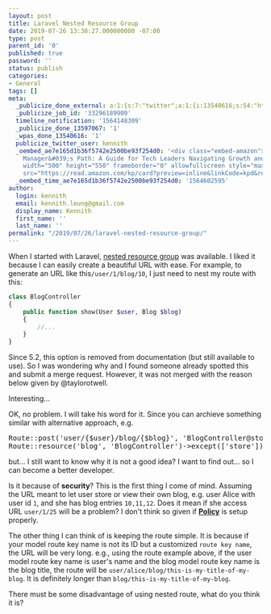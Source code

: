 ```yaml
---
layout: post
title: Laravel Nested Resource Group
date: 2019-07-26 13:38:27.000000000 -07:00
type: post
parent_id: '0'
published: true
password: ''
status: publish
categories:
- General
tags: []
meta:
  _publicize_done_external: a:1:{s:7:"twitter";a:1:{i:13540616;s:54:"https://twitter.com/kennith/status/1154747823549632517";}}
  _publicize_job_id: '33296189909'
  timeline_notification: '1564148309'
  _publicize_done_13597067: '1'
  _wpas_done_13540616: '1'
  publicize_twitter_user: kennith
  _oembed_ae7e165d1b36f5742e2500be93f254d0: '<div class="embed-amazon"><iframe title="The
    Manager&#039;s Path: A Guide for Tech Leaders Navigating Growth and Change" type="text/html"
    width="500" height="550" frameborder="0" allowfullscreen style="max-width:100%"
    src="https://read.amazon.com/kp/card?preview=inline&linkCode=kpd&ref_=k4w_oembed_YCzrPBsxbRxAPw&asin=B06XP3GJ7F&tag=kpembed-20"></iframe></div>'
  _oembed_time_ae7e165d1b36f5742e2500be93f254d0: '1564602595'
author:
  login: kennith
  email: kennith.leung@gmail.com
  display_name: Kennith
  first_name: ''
  last_name: ''
permalink: "/2019/07/26/laravel-nested-resource-group/"
---
```

<p>When I started with Laravel, <a href="https://laravel.com/docs/5.1/controllers#restful-nested-resources">nested resource group</a> was available. I liked it because I can easily create a beautiful URL with ease. For example, to generate an URL like this<code>/user/1/blog/10</code>, I just need to nest my route with this:</p>

```php
class BlogController
{
    public function show(User $user, Blog $blog) 
    {
        //... 
    }
}
```

<p>Since 5.2, this option is removed from documentation (but still available to use). So I was wondering why and I found someone already spotted this and submit a merge request. However, it was not merged with the reason below given by @taylorotwell. </p>
<p><!-- /wp:paragraph --></p>
<p><!-- wp:image {"id":1342,"linkDestination":"custom"} --></p>
<img src="https://kennith.files.wordpress.com/2019/07/image.png" alt="" class="" />
<figcaption>Interesting...</figcaption>
</figure>
<p><!-- /wp:image --></p>
<p><!-- wp:paragraph --></p>
<p>OK, no problem. I will take his word for it. Since you can archieve something similar with alternative approach, e.g.</p>
<p><!-- /wp:paragraph --></p>
<p><!-- wp:syntaxhighlighter/code {"language":"php","lineNumbers":false} --></p>
<pre class="wp-block-syntaxhighlighter-code">Route::post('user/{$user}/blog/{$blog}', 'BlogController@store');
Route::resource('blog', 'BlogController')-&gt;except(['store']);</pre>
<p><!-- /wp:syntaxhighlighter/code --></p>
<p><!-- wp:paragraph --></p>
<p>but... I still want to know why it is not a good idea? I want to find out... so I can become a better developer. </p>
<p><!-- /wp:paragraph --></p>
<p><!-- wp:paragraph --></p>
<p>Is it because of <strong>security</strong>? This is the first thing I come of mind. Assuming the URL meant to let user store or view their own blog, e.g. user Alice with user id <code>1</code>, and she has blog entries <code>10,11,12</code>. Does it mean if she access URL <code>user/1/25</code> will be a problem? I don't think so given if <strong><a href="https://laravel.com/docs/5.1/authorization#policies">Policy</a></strong> is setup properly. </p>
<p><!-- /wp:paragraph --></p>
<p><!-- wp:paragraph --></p>
<p>The other thing I can think of is keeping the route simple. It is because if your model route key name is not its ID but a customized <code>route key name</code>, the URL will be very long. e.g., using the route example above, if the user model route key name is user's name and the blog model route key name is the blog title, the route will be <code>user/alice/blog/this-is-my-title-of-my-blog</code>. It is definitely longer than <code>blog/this-is-my-title-of-my-blog</code>. </p>
<p><!-- /wp:paragraph --></p>
<p><!-- wp:paragraph --></p>
<p>There must be some disadvantage of using nested route, what do you think it is?</p>
<p><!-- /wp:paragraph --></p>
